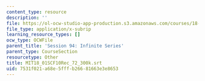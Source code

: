 ```yaml
---
content_type: resource
description: ''
file: https://ol-ocw-studio-app-production.s3.amazonaws.com/courses/18-01sc-single-variable-calculus-fall-2010/7531f021a68e5fffb26681663e3e8653_MIT18_01SCF10Rec_72_300k.vtt
file_type: application/x-subrip
learning_resource_types: []
ocw_type: OCWFile
parent_title: 'Session 94: Infinite Series'
parent_type: CourseSection
resourcetype: Other
title: MIT18_01SCF10Rec_72_300k.srt
uid: 7531f021-a68e-5fff-b266-81663e3e8653
---
```

